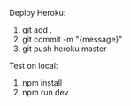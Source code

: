 Deploy Heroku: <br />

1) git add .
2) git commit -m "{message}"
3) git push heroku master

Test on local: <br />

1) npm install
2) npm run dev